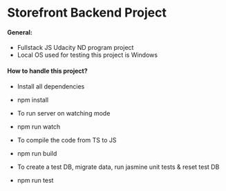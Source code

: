 # Storefront Backend Project

#### General:
- Fullstack JS Udacity ND program project
- Local OS used for testing this project is Windows

#### How to handle this project?
* Install all dependencies 
- npm install

* To run server on watching mode
- npm run watch

* To compile the code from TS to JS 
- npm run build

* To create a test DB, migrate data, run jasmine unit tests & reset test DB
- npm run test


